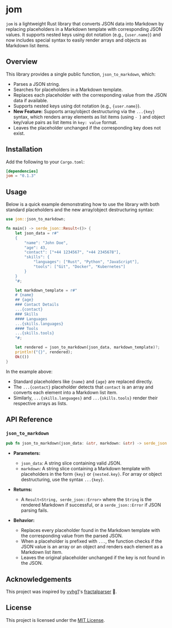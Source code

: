 # jom

`jom` is a lightweight Rust library that converts JSON data into Markdown by replacing placeholders in a Markdown template with corresponding JSON values. It supports nested keys using dot notation (e.g., `{user.name}`) and now includes special syntax to easily render arrays and objects as Markdown list items.

## Overview

This library provides a single public function, `json_to_markdown`, which:

- Parses a JSON string.
- Searches for placeholders in a Markdown template.
- Replaces each placeholder with the corresponding value from the JSON data if available.
- Supports nested keys using dot notation (e.g., `{user.name}`).
- **New Feature:** Supports array/object destructuring via the `...{key}` syntax, which renders array elements as list items (using `- `) and object key/value pairs as list items in `key: value` format.
- Leaves the placeholder unchanged if the corresponding key does not exist.

## Installation

Add the following to your `Cargo.toml`:

```toml
[dependencies]
jom = "0.1.3"
```

## Usage

Below is a quick example demonstrating how to use the library with both standard placeholders and the new array/object destructuring syntax:

```rust
use jom::json_to_markdown;

fn main() -> serde_json::Result<()> {
    let json_data = r#"
    {
        "name": "John Doe",
        "age": 43,
        "contact": ["+44 1234567", "+44 2345678"],
        "skills": {
            "languages": ["Rust", "Python", "JavaScript"],
            "tools": ["Git", "Docker", "Kubernetes"]
        }
    }
    "#;

    let markdown_template = r#"
    # {name}
    ## {age}
    ### Contact Details
    ...{contact}
    ### Skills
    #### Languages
    ...{skills.languages}
    #### Tools
    ...{skills.tools}
    "#;

    let rendered = json_to_markdown(json_data, markdown_template)?;
    println!("{}", rendered);
    Ok(())
}
```

In the example above:
- Standard placeholders like `{name}` and `{age}` are replaced directly.
- The `...{contact}` placeholder detects that `contact` is an array and converts each element into a Markdown list item.
- Similarly, `...{skills.languages}` and `...{skills.tools}` render their respective arrays as lists.

## API Reference

### `json_to_markdown`

```rust
pub fn json_to_markdown(json_data: &str, markdown: &str) -> serde_json::Result<String>
```

- **Parameters:**
  - `json_data`: A string slice containing valid JSON.
  - `markdown`: A string slice containing a Markdown template with placeholders in the form `{key}` or `{nested.key}`. For array or object destructuring, use the syntax `...{key}`.
  
- **Returns:**
  - A `Result<String, serde_json::Error>` where the `String` is the rendered Markdown if successful, or a `serde_json::Error` if JSON parsing fails.
  
- **Behavior:**
  - Replaces every placeholder found in the Markdown template with the corresponding value from the parsed JSON.
  - When a placeholder is prefixed with `...`, the function checks if the JSON value is an array or an object and renders each element as a Markdown list item.
  - Leaves the original placeholder unchanged if the key is not found in the JSON.

## Acknowledgements

This project was inspired by [vvhg1](https://github.com/vvhg1)'s [fractalparser](https://github.com/vvhg1/fractalparser) 🐍.

## License

This project is licensed under the [MIT License](LICENSE).

